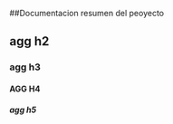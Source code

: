 ##Documentacion resumen del peoyecto
<h2>agg h2 </h2>
<h3> agg h3 </h3>
<h4>AGG H4</h4>
<h5>agg h5 </h5>
